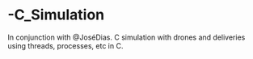 # -C_Simulation
In conjunction with @JoséDias. C simulation with drones and deliveries using threads, processes, etc in C.
